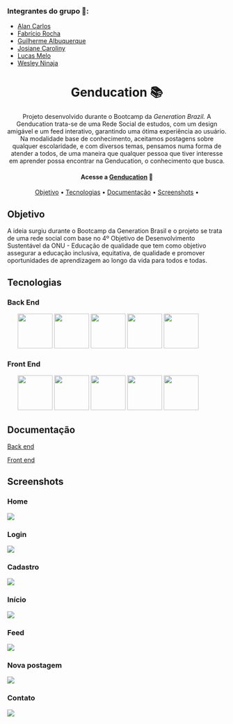 ### Integrantes do grupo 📖:
<div id="time">
  <ul>
    <li><a href='https://github.com/AlanCS7' target='_blank'>Alan Carlos</a></li>
    <li><a href='https://github.com/fabricior0cha' target='_blank'>Fabrício Rocha</a></li>
    <li><a href='https://github.com/GuiAdaCruz' target='_blank'>Guilherme Albuquerque</a></li>
    <li><a href='https://github.com/JosianeCaroliny' target='_blank'>Josiane Caroliny</a></li>
    <li><a href='https://github.com/LucasCostaMelo' target='_blank'>Lucas Melo</a></li>
    <li><a href='https://github.com/WesNinaja' target='_blank'>Wesley Ninaja</a></li>
  <ul>
</div>
    <h1 align="center">Genducation 📚</h1>
    <p align="center">Projeto desenvolvido durante o Bootcamp da <i>Generation Brazil.</i> A Genducation trata-se de uma Rede Social de estudos, com um design amigável e um feed interativo, garantindo uma ótima experiência ao usuário. Na modalidade base de conhecimento, aceitamos postagens sobre qualquer escolaridade, e com diversos temas, pensamos numa forma de atender a todos, de uma maneira que qualquer pessoa que tiver interesse em aprender possa encontrar na Genducation, o conhecimento que busca.</p>
<h4 align="center"> 
  Acesse a <a href="https://genducation.netlify.app/#/home">Genducation</a> 🚀
</h4>
<p align="center">
 <a href="#objetivo">Objetivo</a> •
 <a href="#tecnologias">Tecnologias</a> • 
 <a href="#documentacao">Documentação</a> • 
 <a href="#prints">Screenshots</a> • 

</p>
    
 <h2 id="objetivo">Objetivo</h2>
 <p>A ideia surgiu durante o Bootcamp da Generation Brasil e o projeto se trata de uma rede social com base no 4º Objetivo de Desenvolvimento Sustentável da ONU - Educação de qualidade que tem como objetivo assegurar a educação inclusiva, equitativa, de qualidade e promover oportunidades de aprendizagem ao longo da vida para todos e todas.</p>
    <h2>Tecnologias</h2>
    <h3>Back End</h3>
    <ul align="start">
      <img src="https://cdn.jsdelivr.net/gh/devicons/devicon/icons/spring/spring-original-wordmark.svg" width="80px" height="80px"/>
      <img src="https://cdn.jsdelivr.net/gh/devicons/devicon/icons/java/java-original.svg" width="80px" height="80px"/>
      <img src="https://cdn.jsdelivr.net/gh/devicons/devicon/icons/mysql/mysql-original.svg" width="80px" height="80px"/>
      <img src="https://cdn.jsdelivr.net/gh/devicons/devicon/icons/heroku/heroku-original.svg" width="80px" height="80px"/>
      <img src="https://cdn.jsdelivr.net/gh/devicons/devicon/icons/postgresql/postgresql-original.svg" width="80px" height="80px"/>
    </ul>
    <h3>Front End</h3>
    <ul align="start">
      <img src="https://cdn.jsdelivr.net/gh/devicons/devicon/icons/angularjs/angularjs-original.svg" width="80px" height="80px"/>
      <img src="https://cdn.jsdelivr.net/gh/devicons/devicon/icons/bootstrap/bootstrap-original.svg" width="80px" height="80px"/>
      <img src="https://cdn.jsdelivr.net/gh/devicons/devicon/icons/html5/html5-original.svg" width="80px" height="80px"/>
      <img src="https://cdn.jsdelivr.net/gh/devicons/devicon/icons/css3/css3-original.svg" width="80px" height="80px"/>
      <img src="https://cdn.jsdelivr.net/gh/devicons/devicon/icons/typescript/typescript-original.svg" width="80px" height="80px"/>
      </ul>
    <h2 id="documentacao">Documentação</h2>
    <p><a href="https://app-genducation.herokuapp.com/swagger-ui/index.html?configUrl=/v3/api-docs/swagger-config">Back end</a></p>
    <p><a href="https://github.com/guiAdaCruz/doc-Genducation-frontEnd">Front end</a></p>
    <h2 id="prints">Screenshots</h2>
    <h3>Home</h3>
    <img src="https://i.imgur.com/nPR5WiL.png">
    <h3>Login</h3>
    <img src="https://i.imgur.com/UUhx6kA.png">
    <h3>Cadastro</h3>
    <img src="https://i.imgur.com/zPn6Vdd.png">
    <h3>Início</h3>
    <img src="https://i.imgur.com/BFC7rzw.png">
    <h3>Feed</h3>
    <img src="https://i.imgur.com/tOHZbs1.png">
    <h3>Nova postagem</h3>
    <img src="https://i.imgur.com/p33JRcn.png">
    <h3>Contato</h3>
    <img src="https://i.imgur.com/pj6wRxb.png">
    
   

